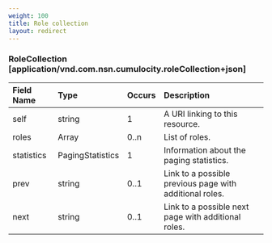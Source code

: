 ```yaml
---
weight: 100
title: Role collection
layout: redirect
---
```


### RoleCollection [application/vnd.com.nsn.cumulocity.roleCollection+json]

|Field Name|Type|Occurs|Description|
|:---------|:---|:-----|:----------|
|self|string|1|A URI linking to this resource.|
|roles|Array|0..n|List of roles.|
|statistics|PagingStatistics|1|Information about the paging statistics.|
|prev|string|0..1|Link to a possible previous page with additional roles.|
|next|string|0..1|Link to a possible next page with additional roles.|
